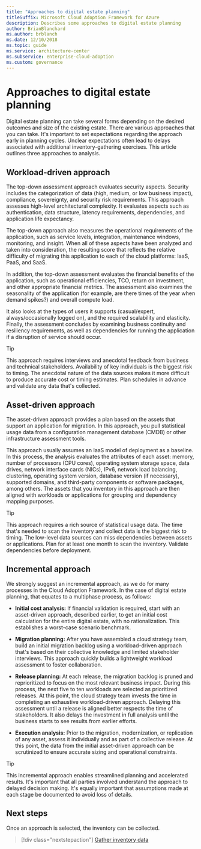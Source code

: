 ```yaml
---
title: "Approaches to digital estate planning"
titleSuffix: Microsoft Cloud Adoption Framework for Azure
description: Describes some approaches to digital estate planning
author: BrianBlanchard
ms.author: brblanch
ms.date: 12/10/2018
ms.topic: guide
ms.service: architecture-center
ms.subservice: enterprise-cloud-adoption
ms.custom: governance
---
```


# Approaches to digital estate planning

Digital estate planning can take several forms depending on the desired outcomes and size of the existing estate. There are various approaches that you can take. It's important to set expectations regarding the approach early in planning cycles. Unclear expectations often lead to delays associated with additional inventory-gathering exercises. This article outlines three approaches to analysis.

## Workload-driven approach

The top-down assessment approach evaluates security aspects.  Security includes the categorization of data (high, medium, or low business impact), compliance, sovereignty, and security risk requirements. This approach assesses high-level architectural complexity. It evaluates aspects such as authentication, data structure, latency requirements, dependencies, and application life expectancy. 

The top-down approach also measures the operational requirements of the application, such as service levels, integration, maintenance windows, monitoring, and insight. When all of these aspects have been analyzed and taken into consideration, the resulting score that reflects the relative difficulty of migrating this application to each of the cloud platforms: IaaS, PaaS, and SaaS.

In addition, the top-down assessment evaluates the financial benefits of the application, such as operational efficiencies, TCO, return on investment, and other appropriate financial metrics. The assessment also examines the seasonality of the application (for example, are there times of the year when demand spikes?) and overall compute load. 

It also looks at the types of users it supports (casual/expert, always/occasionally logged on), and the required scalability and elasticity. Finally, the assessment concludes by examining business continuity and resiliency requirements, as well as dependencies for running the application if a disruption of service should occur.

> [!TIP]
> This approach requires interviews and anecdotal feedback from business and technical stakeholders. Availability of key individuals is the biggest risk to timing. The anecdotal nature of the data sources makes it more difficult to produce accurate cost or timing estimates. Plan schedules in advance and validate any data that's collected.

## Asset-driven approach

The asset-driven approach provides a plan based on the assets that support an application for migration. In this approach, you pull statistical usage data from a configuration management database (CMDB) or other infrastructure assessment tools. 

This approach usually assumes an IaaS model of deployment as a baseline. In this process, the analysis evaluates the attributes of each asset: memory, number of processors (CPU cores), operating system storage space, data drives, network interface cards (NICs), IPv6, network load balancing, clustering, operating system version, database version (if necessary), supported domains, and third-party components or software packages, among others. The assets that you inventory in this approach are then aligned with workloads or applications for grouping and dependency mapping purposes.

> [!TIP]
> This approach requires a rich source of statistical usage data. The time that's needed to scan the inventory and collect data is the biggest risk to timing. The low-level data sources can miss dependencies between assets or applications. Plan for at least one month to scan the inventory. Validate dependencies before deployment.

## Incremental approach

We strongly suggest an incremental approach, as we do for many processes in the Cloud Adoption Framework. In the case of digital estate planning, that equates to a multiphase process, as follows:

- **Initial cost analysis:** If financial validation is required, start with an asset-driven approach, described earlier, to get an initial cost calculation for the entire digital estate, with no rationalization. This establishes a worst-case scenario benchmark.

- **Migration planning:** After you have assembled a cloud strategy team, build an initial migration backlog using a workload-driven approach that's based on their collective knowledge and limited stakeholder interviews. This approach quickly builds a lightweight workload assessment to foster collaboration.

- **Release planning:** At each release, the migration backlog is pruned and reprioritized to focus on the most relevant business impact. During this process, the next five to ten workloads are selected as prioritized releases. At this point, the cloud strategy team invests the time in completing an exhaustive workload-driven approach. Delaying this assessment until a release is aligned better respects the time of stakeholders. It also delays the investment in full analysis until the business starts to see results from earlier efforts.

- **Execution analysis:** Prior to the migration, modernization, or replication of any asset, assess it individually and as part of a collective release. At this point, the data from the initial asset-driven approach can be scrutinized to ensure accurate sizing and operational constraints.

> [!TIP]
> This incremental approach enables streamlined planning and accelerated results. It's important that all parties involved understand the approach to delayed decision making. It's equally important that assumptions made at each stage be documented to avoid loss of details.

## Next steps

Once an approach is selected, the inventory can be collected.

> [!div class="nextstepaction"]
> [Gather inventory data](inventory.md)